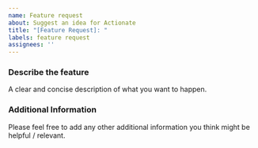 ```yaml
---
name: Feature request
about: Suggest an idea for Actionate
title: "[Feature Request]: "
labels: feature request
assignees: ''
---
```


### Describe the feature

A clear and concise description of what you want to happen.

### Additional Information

Please feel free to add any other additional information you think might be helpful / relevant.
